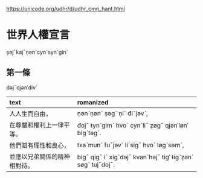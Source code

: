 https://unicode.org/udhr/d/udhr_cmn_hant.html

# 世界人權宣言
ṣǝjˉkajˉṇǝnˋcynˋsynˋginˋ

## 第一條
dǝjˉqjǝnˈdivˋ

| text                         | romanized                                                    |
| :--------------------------- | :----------------------------------------------------------- |
| 人人生而自由，               | ṇǝnˋṇǝnˋ ṣǝgˋ ṇiˋ điˉjǝvˋ,                                   |
| 在尊嚴和權利上一律平等。     | đojˉ ŧynˋgimˋ hvoˋ cynˋliˉ ẓøgˉ qjǝnˈlønˈ bigˋtǝgˊ.          |
| 他們賦有理性和良心，         | txaˋmunˋ fuˉjǝvˊ liˊsigˉ hvoˋ løgˋsǝmˋ,                      |
| 並應以兄弟關係的精神相對待。 | bigˉ qigˉ iˊ xigˋdǝjˉ kvanˋhǝjˉ tigˈ ŧigˋẓǝnˋ søgˋ tujˉdojˉ. |
